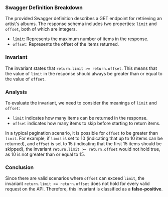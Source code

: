 ### Swagger Definition Breakdown
The provided Swagger definition describes a GET endpoint for retrieving an artist's albums. The response schema includes two properties: `limit` and `offset`, both of which are integers. 

- `limit`: Represents the maximum number of items in the response.
- `offset`: Represents the offset of the items returned.

### Invariant
The invariant states that `return.limit >= return.offset`. This means that the value of `limit` in the response should always be greater than or equal to the value of `offset`.

### Analysis
To evaluate the invariant, we need to consider the meanings of `limit` and `offset`:
- `limit` indicates how many items can be returned in the response.
- `offset` indicates how many items to skip before starting to return items.

In a typical pagination scenario, it is possible for `offset` to be greater than `limit`. For example, if `limit` is set to 10 (indicating that up to 10 items can be returned), and `offset` is set to 15 (indicating that the first 15 items should be skipped), the invariant `return.limit >= return.offset` would not hold true, as 10 is not greater than or equal to 15.

### Conclusion
Since there are valid scenarios where `offset` can exceed `limit`, the invariant `return.limit >= return.offset` does not hold for every valid request on the API. Therefore, this invariant is classified as a **false-positive**.
